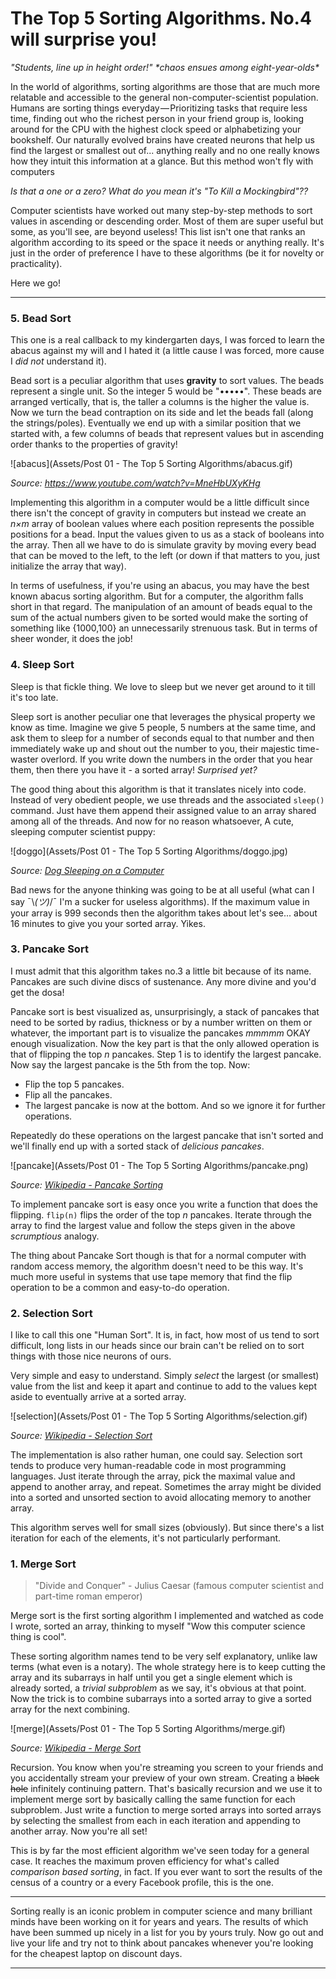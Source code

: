# The Top 5 Sorting Algorithms. No.4 will surprise you!

*"Students, line up in height order!"*
*\*chaos ensues among eight-year-olds\**

In the world of algorithms, sorting algorithms are those that are much more relatable and accessible to the general non-computer-scientist population. Humans are sorting things everyday — Prioritizing tasks that require less time, finding out who the richest person in your friend group is, looking around for the CPU with the highest clock speed or alphabetizing your bookshelf. Our naturally evolved brains have created neurons that help us find the largest or smallest out of... anything really and no one really knows how they intuit this information at a glance. But this method won't fly with computers

*Is that a one or a zero? What do you mean it's "To Kill a Mockingbird"??*

Computer scientists have worked out many step-by-step methods to sort values in ascending or descending order. Most of them are super useful but some, as you'll see, are beyond useless! This list isn't one that ranks an algorithm according to its speed or the space it needs or anything really. It's just in the order of preference I have to these algorithms (be it for novelty or practicality).

Here we go!

***

### 5. Bead Sort

This one is a real callback to my kindergarten days, I was forced to learn the abacus against my will and I hated it (a little cause I was forced, more cause I *did not* understand it).

Bead sort is a peculiar algorithm that uses **gravity** to sort values. The beads represent a single unit. So the integer 5 would be "•••••".  These beads are arranged vertically, that is, the taller a columns is the higher the value is. Now we turn the bead contraption on its side and let the beads fall (along the strings/poles). Eventually we end up with a similar position that we started with, a few columns of beads that represent values but in ascending order thanks to the properties of gravity!

![abacus](Assets/Post 01 - The Top 5 Sorting Algorithms/abacus.gif)

*Source: https://www.youtube.com/watch?v=MneHbUXyKHg*

Implementing this algorithm in a computer would be a little difficult since there isn't the concept of gravity in computers but instead we create an *n×m* array of boolean values where each position represents the possible positions for a bead. Input the values given to us as a stack of booleans into the array. Then all we have to do is simulate gravity by moving every bead that can be moved to the left, to the left (or down if that matters to you, just initialize the array that way).

In terms of usefulness, if you're using an abacus, you may have the best known abacus sorting algorithm. But for a computer, the algorithm falls short in that regard. The manipulation of an amount of beads equal to the sum of the actual numbers given to be sorted would make the sorting of something like {1000,100} an unnecessarily strenuous task. But in terms of sheer wonder, it does the job!

### 4. Sleep Sort

Sleep is that fickle thing. We love to sleep but we never get around to it till it's too late.

Sleep sort is another peculiar one that leverages the physical property we know as time. Imagine we give 5 people, 5 numbers at the same time, and ask them to sleep for a number of seconds equal to that number and then immediately wake up and shout out the number to you, their majestic time-waster overlord. If you write down the numbers in the order that you hear them, then there you have it - a sorted array! *Surprised yet?*



The good thing about this algorithm is that it translates nicely into code. Instead of very obedient people, we use threads and the associated `sleep()` command. Just have them append their assigned value to an array shared among all of the threads. And now for no reason whatsoever, A cute, sleeping computer scientist puppy:

![doggo](Assets/Post 01 - The Top 5 Sorting Algorithms/doggo.jpg)

*Source: [Dog Sleeping on a Computer](https://www.lovethispic.com/image/211590/dog-sleeping-on-a-computer)*

Bad news for the anyone thinking was going to be at all useful (what can I say ¯\\_(ツ)_/¯ I'm a sucker for useless algorithms). If the maximum value in your array is 999 seconds then the algorithm takes about let's see... about 16 minutes to give you your sorted array. Yikes.

### 3. Pancake Sort

I must admit that this algorithm takes no.3 a little bit because of its name. Pancakes are such divine discs of sustenance. Any more divine and you'd get the dosa!

Pancake sort is best visualized as, unsurprisingly, a stack of pancakes that need to be sorted by radius, thickness or by a number written on them or whatever, the important part is to visualize the pancakes *mmmmm* OKAY enough visualization.  Now the key part is that the only allowed operation is that of flipping the top *n* pancakes. Step 1 is to identify the largest pancake. Now say the largest pancake is the 5th from the top. Now:

* Flip the top 5 pancakes.
* Flip all the pancakes.
* The largest pancake is now at the bottom. And so we ignore it for further operations.

Repeatedly do these operations on the largest pancake that isn't sorted and we'll finally end up with  a sorted stack of *delicious pancakes*.

![pancake](Assets/Post 01 - The Top 5 Sorting Algorithms/pancake.png)

*Source: [Wikipedia - Pancake Sorting](https://en.wikipedia.org/wiki/Pancake_sorting)*

To implement pancake sort is easy once you write a function that does the flipping. `flip(n)` flips the order of the top *n* pancakes. Iterate through the array to find the largest value and follow the steps given in the above *scrumptious* analogy.

The thing about Pancake Sort though is that for a normal computer with random access memory, the algorithm doesn't need to be this way. It's much more useful in systems that use tape memory that find the flip operation to be a common and easy-to-do operation.

### 2. Selection Sort

I like to call this one "Human Sort". It is, in fact, how most of us tend to sort difficult, long lists in our heads since our brain can't be relied on to sort things with those nice neurons of ours.

Very simple and easy to understand. Simply *select* the largest (or smallest) value from the list and keep it apart and continue to add to the values kept aside to eventually arrive at a sorted array.

![selection](Assets/Post 01 - The Top 5 Sorting Algorithms/selection.gif)

*Source: [Wikipedia - Selection Sort](https://en.wikipedia.org/wiki/Selection_sort)*

The implementation is also rather human, one could say. Selection sort tends to produce very human-readable code in most programming languages. Just iterate through the array, pick the maximal value and append to another array, and repeat. Sometimes the array might be divided into a sorted and unsorted section to avoid allocating memory to another array.

This algorithm serves well for small sizes (obviously). But since there's a list iteration for each of the elements, it's not particularly performant.

### 1. Merge Sort

> "Divide and Conquer" - Julius Caesar (famous computer scientist and part-time roman emperor)

Merge sort is the first sorting algorithm I implemented and watched as code I wrote, sorted an array, thinking to myself "Wow this computer science thing is cool".

These sorting algorithm names tend to be very self explanatory, unlike law terms (what even is a notary). The whole strategy here is to keep cutting the array and its subarrays in half until you get a single element which is already sorted, a *trivial subproblem* as we say, it's obvious at that point. Now the trick is to combine subarrays into a sorted array to give a sorted array for the next combining.

![merge](Assets/Post 01 - The Top 5 Sorting Algorithms/merge.gif)

*Source: [Wikipedia - Merge Sort](https://en.wikipedia.org/wiki/Merge_sort)*

Recursion. You know when you're streaming you screen to your friends and you accidentally stream your preview of your own stream. Creating a ~~black hole~~ infinitely continuing pattern.
That's basically recursion and we use it to implement merge sort by basically calling the same function for each subproblem. Just write a function to merge sorted arrays into sorted arrays by selecting the smallest from each in each iteration and appending to another array. Now you're all set!

This is by far the most efficient algorithm we've seen today for a general case. It reaches the maximum proven efficiency for what's called *comparison based sorting*, in fact. If you ever want to sort the results of the census of a country or a every Facebook profile, this is the one.

***

Sorting really is an iconic problem in computer science and many brilliant minds have been working on it for years and years. The results of which have been summed up nicely in a list for you by yours truly. Now go out and live your life and try not to think about pancakes whenever you're looking for the cheapest laptop on discount days.

***

